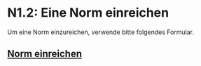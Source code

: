 # N1.2: Eine Norm einreichen

Um eine Norm einzureichen, verwende bitte folgendes Formular.

## [Norm einreichen](https://forms.gle/6g1h7H4kVWfkzAfE8)